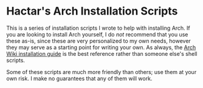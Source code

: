 # Hactar's Arch Installation Scripts

This is a series of installation scripts I wrote to help with installing Arch. If you are looking to install Arch yourself, I do _not_ recommend that you use these as-is, since these are very personalized to my own needs, however they may serve as a starting point for writing your own. As always, the [Arch Wiki installation guide](https://wiki.archlinux.org/index.php/installation_guide) is the best reference rather than someone else's shell scripts.

Some of these scripts are much more friendly than others; use them at your own risk. I make no guarantees that any of them will work.
